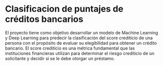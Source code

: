 # Clasificacion de puntajes de créditos bancarios
El proyecto tiene como objetivo desarrollar un modelo de Machine Learning y Deep Learning para predecir la clasificación del score crediticio de una persona con el propósito de evaluar su elegibilidad para obtener un crédito bancario. El score crediticio es una métrica fundamental que las instituciones financieras utilizan para determinar el riesgo crediticio de un solicitante y decidir si se le debe otorgar un préstamo.


